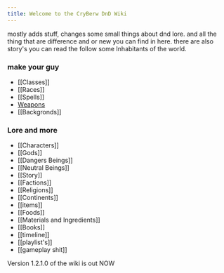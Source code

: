 ```yaml
---
title: Welcome to the CryBerw DnD Wiki
---
```


mostly adds stuff, changes some small things about dnd lore. and all the thing that are difference and or new you can find in here. there are also story's you can read the follow some Inhabitants of the world.

### make your guy

- [[Classes]]
- [[Races]]
- [[Spells]]
- [Weapons](items)
- [[Backgronds]]

### Lore and more

- [[Characters]]
- [[Gods]]
- [[Dangers Beings]]
- [[Neutral Beings]]
- [[Story]]
- [[Factions]]
- [[Religions]]
- [[Continents]]
- [[items]]
- [[Foods]]
- [[Materials and Ingredients]]
- [[Books]]
- [[timeline]]
- [[playlist's]]
- [[gameplay shit]]


Version 1.2.1.0 of the wiki is out NOW


